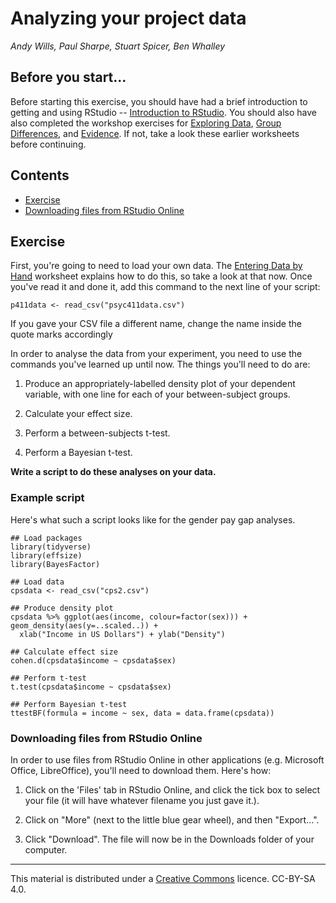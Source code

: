 # Analyzing your project data
_Andy Wills, Paul Sharpe, Stuart Spicer, Ben Whalley_

## Before you start...

Before starting this exercise, you should have had a brief introduction to getting and using RStudio -- [Introduction to RStudio](intro-rstudio.html). You should also have also completed the workshop exercises for [Exploring Data](exploring-incomes.html), [Group Differences](group-differences.html), and [Evidence](evidence.html). If not, take a look these earlier worksheets before continuing.

## Contents

- [Exercise](#ex1)
- [Downloading files from RStudio Online](#download)

## Exercise

First, you're going to need to load your own data. The [Entering Data by Hand](entering-data-by-hand.html) worksheet explains how to do this, so take a look at that now. Once you've read it and done it, add this command to the next line of your script:

`p411data <- read_csv("psyc411data.csv")`

If you gave your CSV file a different name, change the name inside the quote marks accordingly

In order to analyse the data from your experiment, you need to use the commands you've learned up until now. The things you'll need to do are:

1. Produce an appropriately-labelled density plot of your dependent variable, with one line for each of your between-subject groups.

2. Calculate your effect size.

3. Perform a between-subjects t-test.

4. Perform a Bayesian t-test.

**Write a script to do these analyses on your data.**

### Example script

Here's what such a script looks like for the gender pay gap analyses.

```
## Load packages 
library(tidyverse)
library(effsize)
library(BayesFactor)

## Load data
cpsdata <- read_csv("cps2.csv")

## Produce density plot
cpsdata %>% ggplot(aes(income, colour=factor(sex))) + geom_density(aes(y=..scaled..)) +
  xlab("Income in US Dollars") + ylab("Density")

## Calculate effect size
cohen.d(cpsdata$income ~ cpsdata$sex)

## Perform t-test
t.test(cpsdata$income ~ cpsdata$sex)

## Perform Bayesian t-test
ttestBF(formula = income ~ sex, data = data.frame(cpsdata))
```

<a name="download"></a>

### Downloading files from RStudio Online

In order to use files from RStudio Online in other applications (e.g. Microsoft Office, LibreOffice), you'll need to download them. Here's how:

1. Click on the 'Files' tab in RStudio Online, and click the tick box to select your file (it will have whatever filename you just gave it.). 

2. Click on "More" (next to the little blue gear wheel), and then "Export...". 

3. Click "Download". The file will now be in the Downloads folder of your computer. 

___

This material is distributed under a [Creative Commons](https://creativecommons.org/) licence. CC-BY-SA 4.0. 


